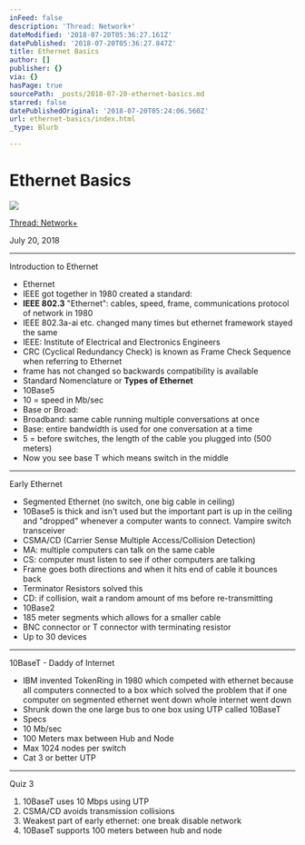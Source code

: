 ```yaml
---
inFeed: false
description: 'Thread: Network+'
dateModified: '2018-07-20T05:36:27.161Z'
datePublished: '2018-07-20T05:36:27.847Z'
title: Ethernet Basics
author: []
publisher: {}
via: {}
hasPage: true
sourcePath: _posts/2018-07-20-ethernet-basics.md
starred: false
datePublishedOriginal: '2018-07-20T05:24:06.560Z'
url: ethernet-basics/index.html
_type: Blurb

---
```

# Ethernet Basics
![](https://the-grid-user-content.s3-us-west-2.amazonaws.com/03469e00-52c5-42c5-994d-3090058706fc.jpg)

[Thread: Network+][0]

July 20, 2018

---

Introduction to Ethernet

* Ethernet
* IEEE got together in 1980 created a standard:
* **IEEE 802.3** "Ethernet": cables, speed, frame, communications protocol of network in 1980
* IEEE 802.3a-ai etc. changed many times but ethernet framework stayed the same
* IEEE: Institute of Electrical and Electronics Engineers
* CRC (Cyclical Redundancy Check) is known as Frame Check Sequence when referring to Ethernet
* frame has not changed so backwards compatibility is available
* Standard Nomenclature or **Types of Ethernet**
* 10Base5
* 10 = speed in Mb/sec
* Base or Broad:
* Broadband: same cable running multiple conversations at once
* Base: entire bandwidth is used for one conversation at a time
* 5 = before switches, the length of the cable you plugged into (500 meters)
* Now you see base T which means switch in the middle

---

Early Ethernet

* Segmented Ethernet (no switch, one big cable in ceiling)
* 10Base5 is thick and isn't used but the important part is up in the ceiling and "dropped" whenever a computer wants to connect. Vampire switch transceiver
* CSMA/CD (Carrier Sense Multiple Access/Collision Detection)
* MA: multiple computers can talk on the same cable
* CS: computer must listen to see if other computers are talking
* Frame goes both directions and when it hits end of cable it bounces back
* Terminator Resistors solved this
* CD: if collision, wait a random amount of ms before re-transmitting
* 10Base2
* 185 meter segments which allows for a smaller cable
* BNC connector or T connector with terminating resistor
* Up to 30 devices

---

10BaseT - Daddy of Internet

* IBM invented TokenRing in 1980 which competed with ethernet because all computers connected to a box which solved the problem that if one computer on segmented ethernet went down whole internet went down
* Shrunk down the one large bus to one box using UTP called 10BaseT
* Specs
* 10 Mb/sec
* 100 Meters max between Hub and Node
* Max 1024 nodes per switch
* Cat 3 or better UTP

---

Quiz 3

1. 10BaseT uses 10 Mbps using UTP
2. CSMA/CD avoids transmission collisions
3. Weakest part of early ethernet: one break disable network
4. 10BaseT supports 100 meters between hub and node

[0]: http://ryanroe.io/thread-network/